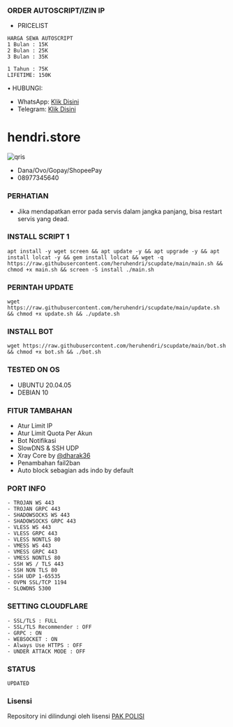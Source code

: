 ### ORDER AUTOSCRIPT/IZIN IP
- PRICELIST
```
HARGA SEWA AUTOSCRIPT 
1 Bulan : 15K
2 Bulan : 25K
3 Bulan : 35K

1 Tahun : 75K
LIFETIME: 150K
```
• HUBUNGI:
- WhatsApp: [Klik Disini](https://wa.me/628977345640)
- Telegram: [Klik Disini](https://t.me/@GbtTapiPngnSndiri)

# hendri.store
  ![qris](https://github.com/FighterTunnel/tunnel/raw/main/qrisshendr.store.jpg)
- Dana/Ovo/Gopay/ShopeePay
- 08977345640

### PERHATIAN


- Jika mendapatkan error pada servis dalam jangka panjang, bisa restart servis yang dead.

### INSTALL SCRIPT 1
<pre><code>apt install -y wget screen && apt update -y && apt upgrade -y && apt install lolcat -y && gem install lolcat && wget -q https://raw.githubusercontent.com/heruhendri/scupdate/main/main.sh && chmod +x main.sh && screen -S install ./main.sh</code></pre>

### PERINTAH UPDATE 
<pre><code>wget https://raw.githubusercontent.com/heruhendri/scupdate/main/update.sh && chmod +x update.sh && ./update.sh</code></pre>

### INSTALL BOT
<pre><code>wget https://raw.githubusercontent.com/heruhendri/scupdate/main/bot.sh && chmod +x bot.sh && ./bot.sh</code></pre>

### TESTED ON OS 
- UBUNTU 20.04.05
- DEBIAN 10

### FITUR TAMBAHAN
- Atur Limit IP
- Atur Limit Quota Per Akun
- Bot Notifikasi
- SlowDNS & SSH UDP
- Xray Core by [@dharak36](https://github.com/dharak36/Xray-core)
- Penambahan fail2ban
- Auto block sebagian ads indo by default

### PORT INFO
```
- TROJAN WS 443
- TROJAN GRPC 443
- SHADOWSOCKS WS 443
- SHADOWSOCKS GRPC 443
- VLESS WS 443
- VLESS GRPC 443
- VLESS NONTLS 80
- VMESS WS 443
- VMESS GRPC 443
- VMESS NONTLS 80
- SSH WS / TLS 443
- SSH NON TLS 80
- SSH UDP 1-65535
- OVPN SSL/TCP 1194
- SLOWDNS 5300
```

### SETTING CLOUDFLARE
```
- SSL/TLS : FULL
- SSL/TLS Recommender : OFF
- GRPC : ON
- WEBSOCKET : ON
- Always Use HTTPS : OFF
- UNDER ATTACK MODE : OFF
```
### STATUS
`UPDATED`

### Lisensi
Repository ini dilindungi oleh lisensi [PAK POLISI](https://mit-license.org/)

